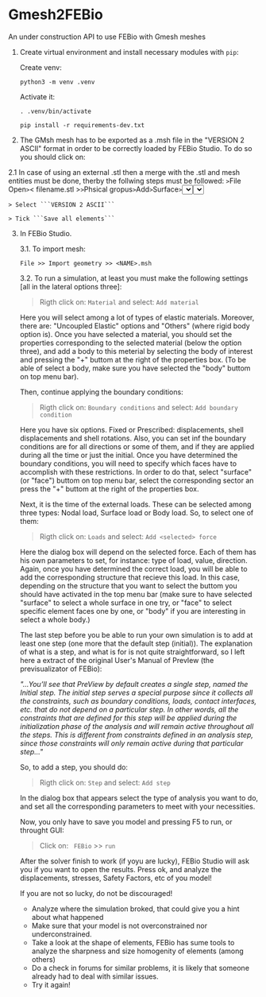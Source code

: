 # Gmesh2FEBio
An under construction API to use FEBio with Gmesh meshes 

1. Create virtual environment and install necessary modules with `pip`:

    Create venv:

    ```
    python3 -m venv .venv
    ```

    Activate it:

    ```
    . .venv/bin/activate
    ```

    ```
    pip install -r requirements-dev.txt
    ```
   

2. The GMsh mesh has to be exported as a <NAME>.msh file in the "VERSION 2 ASCII" format in order to be correctly loaded by FEBio Studio. To do so you should click on:

2.1 In case of using an external .stl then a merge with the .stl and mesh entities must be done, therby the follwing steps must be followed: 
    ```
    > ```File Open``` > ```< filename.stl >```
    > ```Phsical gropus``` > ```Add``` > ```Surface``` > ```<Select the mask>``` > press letter `e`
    > ```Phsical gropus``` > ```Add``` > ```Surface``` > ```<Select the mask>``` > press letter `e`
    > Create new .geo file and save it
    > If the surface is closed we can add a surface loop using ```Add``` > ```Volume``` > press letter `e`
    > ```Phsical gropus``` > ```Add```> ```Volume```> Click on the volume centroid > press letter `e`
    ```
    ```
    File >> Export
    ``` 
    Here you will have to select the .msh file format, or just left the option "guess by extension" and make sure to select a name like <NAME>.msh. In any case, a Box dialog will come up automatically and here we have to:

    > Select ```VERSION 2 ASCII``` 
    
    > Tick ```Save all elements``` 
    

    

3. In FEBio Studio.
    
    3.1. To import mesh:
    ```
    File >> Import geometry >> <NAME>.msh
    ```
    3.2. To run a simulation, at least you must make the following settings [all in the lateral options three]:
    > Rigth click on: ```Material``` and select: ```Add material``` 
    
    Here you will select among a lot of types of elastic materials. Moreover, there are: "Uncoupled Elastic" options and "Others" (where rigid body option is). Once you have selected a material, you should set the properties corresponding to the selected material (below the option three), and add a body to this meterial by selecting the body of interest and pressing the "+" buttom at the right of the properties box. (To be able of select a body, make sure you have selected the "body" buttom on top menu bar).
    
    Then, continue applying the boundary conditions:
    
     > Rigth click on: ```Boundary conditions``` and select: ```Add boundary condition``` 
    
    Here you have six options. Fixed or Prescribed: displacements, shell displacements and shell rotations. Also, you can set inf the boundary conditions are for all directions or some of them, and if they are applied during all the time or just the initial. Once you have determined the boundary conditions, you will need to specify which faces have to accomplish with these restrictions. In order to do that, select "surface" (or "face") buttom on top menu bar, select the corresponding sector an press the "+" buttom at the right of the properties box.
    
    Next, it is the time of the external loads. These can be selected among three types: Nodal load, Surface load or Body load. So, to select one of them:
    
    > Rigth click on: ```Loads``` and select: ```Add <selected> force```
    
    Here the dialog box will depend on the selected force. Each of them has his own parameters to set, for instance: type of load, value, direction. Again, once you have determined the correct load, you will be able to add the corresponding structure that recieve this load. In this case, depending on the structure that you want to select the buttom you should have activated in the top menu bar (make sure to have selected "surface" to select a whole surface in one try, or "face" to select specific element faces one by one, or "body" if you are interesting in select a whole body.)
    
    The last step before you be able to run your own simulation is to add at least one step (one more that the default step (initial)). The explanation of what is a step, and what is for is not quite straightforward, so I left here a extract of the original User's Manual of PrevIew (the previsualizator of FEBio):
    
    _"...You’ll see that PreView by default creates a single step, named the Initial step. The initial step serves a special purpose since it collects all the constraints, such as boundary conditions, loads, contact interfaces, etc. that do not depend on a particular step. In other words, all the constraints that are defined for this step will be applied during the initialization phase of the analysis and will remain active throughout all the steps. This is different from constraints defined in an analysis step, since those constraints will only remain active during that particular step..."_
    
    So, to add a step, you should do:
    
    > Rigth click on: `Step` and select: `Add step`
    
    In the dialog box that appears select the type of analysis you want to do, and set all the corresponding parameters to meet with your necessities.
    
    Now, you only have to save you model and pressing F5 to run, or throught GUI:
    
    > Click on: ` FEBio` >> ` run `
    
    After the solver finish to work (if yoyu are lucky), FEBio Studio will ask you if you want to open the results. Press ok, and analyze the displacements, stresses, Safety Factors, etc of you model!
    
    If you are not so lucky, do not be discouraged!
        
    - Analyze where the simulation broked, that could give you a hint about what happened
    - Make sure that your model is not overconstrained nor underconstrained.
    - Take a look at the shape of elements, FEBio has sume tools to analyze the sharpness and size homogenity of elements (among others)
    - Do a check in forums for similar problems, it is likely that someone already had to deal with similar issues.
    - Try it again!

